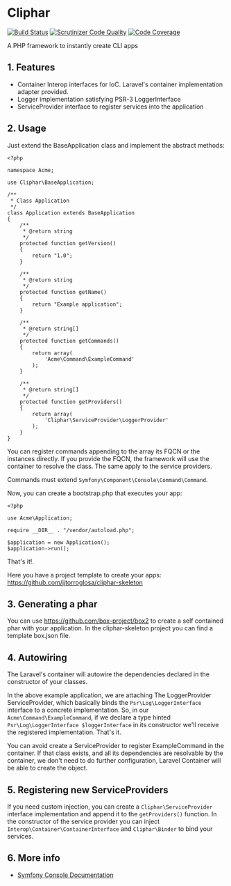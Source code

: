 # Cliphar

[![Build Status](https://travis-ci.org/jjtorroglosa/cliphar.svg?branch=master)](https://travis-ci.org/jjtorroglosa/cliphar)
[![Scrutinizer Code Quality](https://scrutinizer-ci.com/g/jjtorroglosa/cliphar/badges/quality-score.png?b=master)](https://scrutinizer-ci.com/g/jjtorroglosa/cliphar/?branch=master)
[![Code Coverage](https://scrutinizer-ci.com/g/jjtorroglosa/cliphar/badges/coverage.png?b=master)](https://scrutinizer-ci.com/g/jjtorroglosa/cliphar/?branch=master)

A PHP framework to instantly create CLI apps

## 1. Features

- Container Interop interfaces for IoC. Laravel's container implementation adapter provided.
- Logger implementation satisfying PSR-3 LoggerInterface
- ServiceProvider interface to register services into the application

## 2. Usage

Just extend the BaseApplication class and implement the abstract methods:

    <?php

    namespace Acme;

    use Cliphar\BaseApplication;

    /**
     * Class Application
     */
    class Application extends BaseApplication
    {
        /**
         * @return string
         */
        protected function getVersion()
        {
            return "1.0";
        }

        /**
         * @return string
         */
        protected function getName()
        {
            return "Example application";
        }

        /**
         * @return string[]
         */
        protected function getCommands()
        {
            return array(
                'Acme\Command\ExampleCommand'
            );
        }

        /**
         * @return string[]
         */
        protected function getProviders()
        {
            return array(
                'Cliphar\ServiceProvider\LoggerProvider'
            );
        }
    }

You can register commands appending to the array its FQCN or the instances directly. If you provide the FQCN,
the framework will use the container to resolve the class.  The same apply to the service providers.

Commands must extend `Symfony\Component\Console\Command\Command`.

Now, you can create a bootstrap.php that executes your app:

    <?php

    use Acme\Application;

    require __DIR__ . "/vendor/autoload.php";

    $application = new Application();
    $application->run();

That's it!.

Here you have a project template to create your apps: https://github.com/jjtorroglosa/cliphar-skeleton

## 3. Generating a phar

You can use https://github.com/box-project/box2 to create a self contained phar with your application.
In the cliphar-skeleton project you can find a template box.json file.

## 4. Autowiring

The Laravel's container will autowire the dependencies declared in the constructor of your classes.

In the above example application, we are attaching The LoggerProvider ServiceProvider, which basically
binds the `Psr\Log\LoggerInterface` interface to a concrete implementation. So, in our
`Acme\Command\ExampleCommand`, if we declare a type hinted `Psr\Log\LoggerInterface $loggerInterface`
in its constructor we'll receive the registered implementation. That's it.

You can avoid create a ServiceProvider to register ExampleCommand in the container. If that class exists,
and all its dependencies are resolvable by the container, we don't need to do further configuration,
Laravel Container will be able to create the object.

## 5. Registering new ServiceProviders

If you need custom injection, you can create a `Cliphar\ServiceProvider` interface implementation
and append it to the `getProviders()` function. In the constructor of the service provider you
can inject `Interop\Container\ContainerInterface` and `Cliphar\Binder` to bind your services.

## 6. More info

- [Symfony Console Documentation](http://symfony.com/doc/current/components/console/introduction.html)
